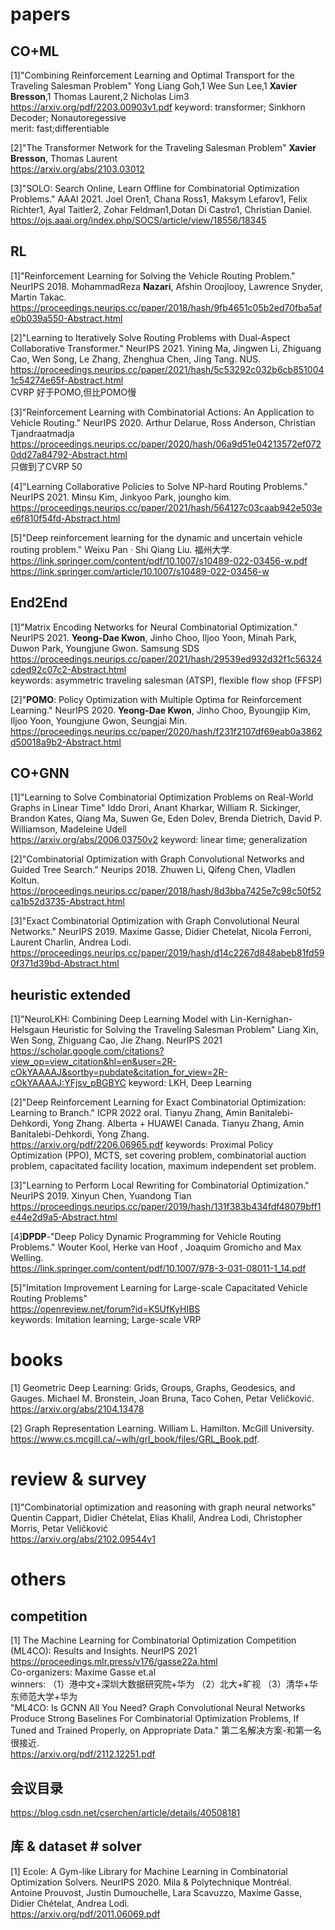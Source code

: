 # papers

## CO+ML
[1]"Combining Reinforcement Learning and Optimal Transport for the Traveling Salesman Problem" Yong Liang Goh,1 Wee Sun Lee,1 **Xavier Bresson**,1 Thomas Laurent,2 Nicholas Lim3<br>
https://arxiv.org/pdf/2203.00903v1.pdf
keyword: transformer; Sinkhorn Decoder; Nonautoregessive <br>
merit: fast;differentiable
 
[2]"The Transformer Network for the Traveling Salesman Problem" **Xavier Bresson**, Thomas Laurent<br>
https://arxiv.org/abs/2103.03012

[3]"SOLO: Search Online, Learn Offline for Combinatorial Optimization Problems." AAAI 2021. Joel Oren1, Chana Ross1, Maksym Lefarov1, Felix Richter1, Ayal Taitler2, Zohar Feldman1,Dotan Di Castro1, Christian Daniel. <br>
https://ojs.aaai.org/index.php/SOCS/article/view/18556/18345

## RL
[1]"Reinforcement Learning for Solving the Vehicle Routing Problem." NeurIPS 2018. MohammadReza **Nazari**, Afshin Oroojlooy, Lawrence Snyder, Martin Takac. <br>
https://proceedings.neurips.cc/paper/2018/hash/9fb4651c05b2ed70fba5afe0b039a550-Abstract.html

[2]"Learning to Iteratively Solve Routing Problems with Dual-Aspect Collaborative Transformer." NeurIPS 2021. Yining Ma, Jingwen Li, Zhiguang Cao, Wen Song, Le Zhang, Zhenghua Chen, Jing Tang. NUS.<br>
https://proceedings.neurips.cc/paper/2021/hash/5c53292c032b6cb8510041c54274e65f-Abstract.html<br>
CVRP 好于POMO,但比POMO慢

[3]"Reinforcement Learning with Combinatorial Actions: An Application to Vehicle Routing." NeurIPS 2020. Arthur Delarue, Ross Anderson, Christian Tjandraatmadja <br>
https://proceedings.neurips.cc/paper/2020/hash/06a9d51e04213572ef0720dd27a84792-Abstract.html<br>
只做到了CVRP 50

[4]"Learning Collaborative Policies to Solve NP-hard Routing Problems." NeurIPS 2021. Minsu Kim, Jinkyoo Park, joungho kim.<br>
https://proceedings.neurips.cc/paper/2021/hash/564127c03caab942e503ee6f810f54fd-Abstract.html<br>

[5]"Deep reinforcement learning for the dynamic and uncertain vehicle routing problem." Weixu Pan · Shi Qiang Liu. 福州大学.
https://link.springer.com/content/pdf/10.1007/s10489-022-03456-w.pdf
https://link.springer.com/article/10.1007/s10489-022-03456-w


## End2End
[1]"Matrix Encoding Networks for Neural Combinatorial Optimization." NeurIPS 2021. **Yeong-Dae Kwon**, Jinho Choo, Iljoo Yoon, Minah Park, Duwon Park, Youngjune Gwon. Samsung SDS<br>
https://proceedings.neurips.cc/paper/2021/hash/29539ed932d32f1c56324cded92c07c2-Abstract.html<br>
keywords: asymmetric traveling salesman (ATSP), flexible flow shop (FFSP)

[2]"**POMO**: Policy Optimization with Multiple Optima for Reinforcement Learning." NeurIPS 2020. **Yeong-Dae Kwon**, Jinho Choo, Byoungjip Kim, Iljoo Yoon, Youngjune Gwon, Seungjai Min.<br>
https://proceedings.neurips.cc/paper/2020/hash/f231f2107df69eab0a3862d50018a9b2-Abstract.html


## CO+GNN
[1]"Learning to Solve Combinatorial Optimization Problems on Real-World Graphs in Linear Time" Iddo Drori, Anant Kharkar, William R. Sickinger, Brandon Kates, Qiang Ma, Suwen Ge, Eden Dolev, Brenda Dietrich, David P. Williamson, Madeleine Udell <br>
https://arxiv.org/abs/2006.03750v2
keyword: linear time; generalization

[2]"Combinatorial Optimization with Graph Convolutional Networks and Guided Tree Search." Neurips 2018. Zhuwen Li, Qifeng Chen, Vladlen Koltun. <br>
https://proceedings.neurips.cc/paper/2018/hash/8d3bba7425e7c98c50f52ca1b52d3735-Abstract.html

[3]"Exact Combinatorial Optimization with Graph Convolutional Neural Networks." NeurIPS 2019. Maxime Gasse, Didier Chetelat, Nicola Ferroni, Laurent Charlin, Andrea Lodi. <br>
https://proceedings.neurips.cc/paper/2019/hash/d14c2267d848abeb81fd590f371d39bd-Abstract.html



## heuristic extended
[1]"NeuroLKH: Combining Deep Learning Model with Lin-Kernighan-Helsgaun Heuristic for Solving the Traveling Salesman Problem" Liang Xin, Wen Song, Zhiguang Cao, Jie Zhang. NeurIPS 2021 <br>
https://scholar.google.com/citations?view_op=view_citation&hl=en&user=2R-cOkYAAAAJ&sortby=pubdate&citation_for_view=2R-cOkYAAAAJ:YFjsv_pBGBYC
keyword: LKH, Deep Learning

[2]"Deep Reinforcement Learning for Exact Combinatorial Optimization: Learning to Branch." ICPR 2022 oral. Tianyu Zhang, Amin Banitalebi-Dehkordi, Yong Zhang. Alberta + HUAWEI Canada. Tianyu Zhang, Amin Banitalebi-Dehkordi, Yong Zhang.<br>
https://arxiv.org/pdf/2206.06965.pdf
keywords: Proximal Policy Optimization (PPO), MCTS, set covering problem,  combinatorial auction problem,  capacitated facility location,  maximum independent set problem.

[3]"Learning to Perform Local Rewriting for Combinatorial Optimization." NeurIPS 2019. Xinyun Chen, Yuandong Tian <br>
https://proceedings.neurips.cc/paper/2019/hash/131f383b434fdf48079bff1e44e2d9a5-Abstract.html

[4]**DPDP**-"Deep Policy Dynamic Programming for Vehicle Routing Problems." Wouter Kool, Herke van Hoof , Joaquim Gromicho and Max Welling. <BR>
https://link.springer.com/content/pdf/10.1007/978-3-031-08011-1_14.pdf

[5]"Imitation Improvement Learning for Large-scale Capacitated Vehicle Routing Problems"<br>
https://openreview.net/forum?id=K5UfKyHIBS <br>
keywords: Imitation learning; Large-scale VRP

# books
[1] Geometric Deep Learning: Grids, Groups, Graphs, Geodesics, and Gauges. Michael M. Bronstein, Joan Bruna, Taco Cohen, Petar Veličković. <br>
https://arxiv.org/abs/2104.13478

[2] Graph Representation Learning. William L. Hamilton. McGill University. <br>
https://www.cs.mcgill.ca/~wlh/grl_book/files/GRL_Book.pdf.

# review & survey
[1]"Combinatorial optimization and reasoning with graph neural networks" Quentin Cappart, Didier Chételat, Elias Khalil, Andrea Lodi, Christopher Morris, Petar Veličković <br>
https://arxiv.org/abs/2102.09544v1

# others
## competition
[1] The Machine Learning for Combinatorial Optimization Competition (ML4CO): Results and Insights. NeurIPS 2021 <br>
https://proceedings.mlr.press/v176/gasse22a.html <br>
Co-organizers: Maxime Gasse et.al <br>
winners: （1）港中文+深圳大数据研究院+华为 （2）北大+旷视 （3）清华+华东师范大学+华为 <br>
"ML4CO: Is GCNN All You Need? Graph Convolutional Neural Networks Produce Strong Baselines For Combinatorial Optimization Problems, If Tuned and Trained Properly, on Appropriate Data." 第二名解决方案-和第一名很接近. <br>
https://arxiv.org/pdf/2112.12251.pdf


## 会议目录
https://blog.csdn.net/cserchen/article/details/40508181

## 库 & dataset # solver
[1] Ecole: A Gym-like Library for Machine Learning in Combinatorial Optimization Solvers. NeurIPS 2020. Mila & Polytechnique Montréal. Antoine Prouvost, Justin Dumouchelle, Lara Scavuzzo, Maxime Gasse, Didier Chételat, Andrea Lodi. <br>
https://arxiv.org/pdf/2011.06069.pdf

